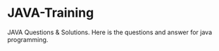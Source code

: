 # JAVA-Training
JAVA Questions &amp; Solutions.
Here is the questions and answer for java programming.

